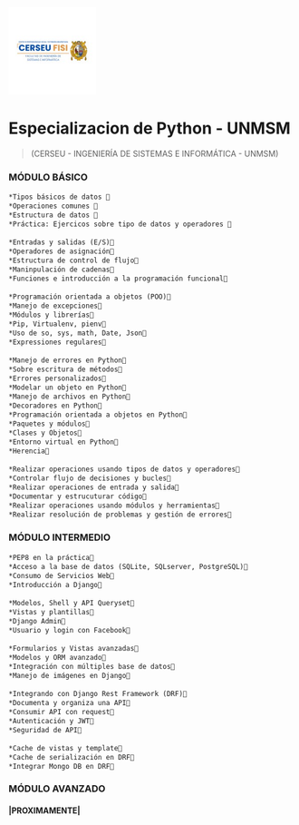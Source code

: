 <img style="width: 11em " src="img/logo-cerseu.png" alt="CERSEU - INGENIERÍA DE SISTEMAS E INFORMÁTICA - UNMSM">

# Especializacion de Python - UNMSM
>(CERSEU - INGENIERÍA DE SISTEMAS E INFORMÁTICA - UNMSM)

### MÓDULO BÁSICO

    *Tipos básicos de datos 📌
    *Operaciones comunes 📌
    *Estructura de datos 📌
    *Práctica: Ejercicos sobre tipo de datos y operadores 📌

    *Entradas y salidas (E/S)📌
    *Operadores de asignación📌
    *Estructura de control de flujo📌
    *Maninpulación de cadenas📌
    *Funciones e introducción a la programación funcional📌

    *Programación orientada a objetos (POO)📌
    *Manejo de excepciones📌
    *Módulos y librerías📌
    *Pip, Virtualenv, pienv📌
    *Uso de so, sys, math, Date, Json📌
    *Expressiones regulares📌

    *Manejo de errores en Python📌
    *Sobre escritura de métodos📌
    *Errores personalizados📌
    *Modelar un objeto en Python📌
    *Manejo de archivos en Python📌
    *Decoradores en Python📌
    *Programación orientada a objetos en Python📌
    *Paquetes y módulos📌
    *Clases y Objetos📌
    *Entorno virtual en Python📌
    *Herencia📌

    *Realizar operaciones usando tipos de datos y operadores📌
    *Controlar flujo de decisiones y bucles📌
    *Realizar operaciones de entrada y salida📌
    *Documentar y estrucuturar código📌
    *Realizar operaciones usando módulos y herramientas📌
    *Realizar resolución de problemas y gestión de errores📌

### MÓDULO INTERMEDIO

	*PEP8 en la práctica📌
	*Acceso a la base de datos (SQLite, SQLserver, PostgreSQL)📌
	*Consumo de Servicios Web📌
	*Introducción a Django📌
	
	*Modelos, Shell y API Queryset📌
	*Vistas y plantillas📌
	*Django Admin📌
	*Usuario y login con Facebook📌
	
	*Formularios y Vistas avanzadas📌
	*Modelos y ORM avanzado📌
	*Integración con múltiples base de datos📌
	*Manejo de imágenes en Django📌
	
	*Integrando con Django Rest Framework (DRF)📌
	*Documenta y organiza una API📌
	*Consumir API con request📌
	*Autenticación y JWT📌
	*Seguridad de API📌
	
	*Cache de vistas y template📌
	*Cache de serialización en DRF📌
	*Integrar Mongo DB en DRF📌

### MÓDULO AVANZADO

#### |PROXIMAMENTE|
